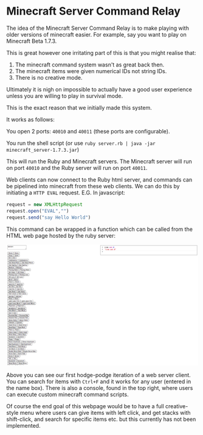 # Minecraft Server Command Relay

The idea of the Minecraft Server Command Relay is to make playing with older versions of minecraft easier. For example, say you want to play on Minecraft Beta 1.7.3.

This is great however one irritating part of this is that you might realise that:

1. The minecraft command system wasn't as great back then.
2. The minecraft items were given numerical IDs not string IDs.
3. There is no creative mode.

Ultimately it is nigh on impossible to actually have a good user experience unless you are willing to play in survival mode.

This is the exact reason that we initially made this system.

It works as follows:

You open 2 ports:
`40010` and `40011` (these ports are configurable).

You run the shell script (or use `ruby server.rb | java -jar minecraft_server-1.7.3.jar`)

This will run the Ruby and Minecraft servers. The Minecraft server will run on port `40010` and the Ruby server will run on port `40011`.

Web clients can now connect to the Ruby html server, and commands can be pipelined into minecraft from these web clients. We can do this by initiating a `HTTP EVAL` request. E.G. In javascript:

```js
request = new XMLHttpRequest
request.open("EVAL","")
request.send("say Hello World")
```

This command can be wrapped in a function which can be called from the HTML web page hosted by the ruby server:

![webpage](https://github.com/sancarn/Minecraft-Server-CommandRelay/blob/master/FirstWebpage.png?raw=true)

Above you can see our first hodge-podge iteration of a web server client. You can search for items with `Ctrl+F` and it works for any user (entered in the name box). There is also a console, found in the top right, where users can execute custom minecraft command scripts.

Of course the end goal of this webpage would be to have a full creative-style menu where users can give items with left click, and get stacks with shift-click, and search for specific items etc. but this currently has not been implemented.
